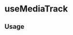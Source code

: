 <!--
!!!! Autogenerated File !!!!
This file was created by @livekit/components-docs-gen and should not be changed manually.
The contents of this file can be replaced at any time which would lead to the loss of all manual changes.
-->

# useMediaTrack

## Usage

<!--USAGE_INSERT_MARKER->


## Props

| Name | Type | Default | Description |
| --- | --- | --- | --- |
| participant | `Participant` |  |  |
| source | `Source` |  |  |
| element | `RefObject<HTMLMediaElement>` |  |  |
| props | `HTMLAttributes<HTMLVideoElement \| HTMLAudioElement>` |  |  |

